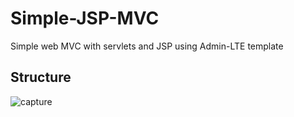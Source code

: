 # Simple-JSP-MVC
Simple web MVC with servlets and JSP using Admin-LTE template

## Structure
![capture](https://user-images.githubusercontent.com/15135199/28256946-275e3852-6af1-11e7-8c7c-d0c9aaf9fc63.png)
